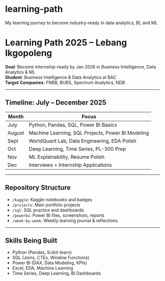 # learning-path
My learning journey to become industry-ready in data analytics, BI, and ML
#  Learning Path 2025 – Lebang Ikgopoleng

 **Goal**: Become internship-ready by Jan 2026 in Business Intelligence, Data Analytics & ML  
 **Student**: Business Intelligence & Data Analytics at BAC  
 **Target Companies**: FNBB, BURS, Spectrum Analytics, NDB

---

## Timeline: July – December 2025

| Month | Focus |
|-------|-------|
| July  | Python, Pandas, SQL, Power BI Basics |
| August | Machine Learning, SQL Projects, Power BI Modeling |
| Sept   | WorldQuant Lab, Data Engineering, EDA Polish |
| Oct    | Deep Learning, Time Series, PL-300 Prep |
| Nov    | ML Explainability, Resume Polish |
| Dec    | Interviews + Internship Applications |

---

##  Repository Structure

- `/kaggle`: Kaggle notebooks and badges
- `/projects`: Main portfolio projects
- `/sql`: SQL practice and dashboards
- `/powerbi`: Power BI files, screenshots, reports
- `/week-by-week`: Weekly learning journal & reflections

---

##  Skills Being Built

- Python (Pandas, Scikit-learn)
- SQL (Joins, CTEs, Window Functions)
- Power BI (DAX, Data Modeling, KPIs)
- Excel, EDA, Machine Learning
- Time Series, Deep Learning, BI Dashboards
